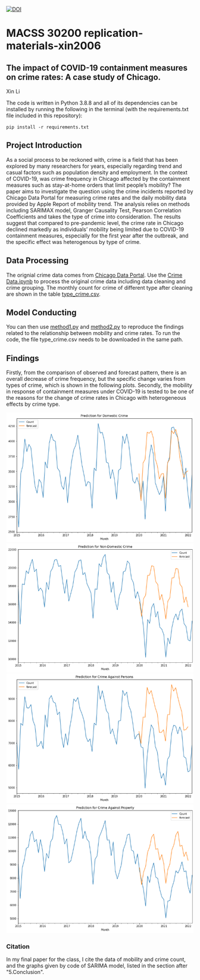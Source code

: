 [![DOI](https://zenodo.org/badge/480984639.svg)](https://zenodo.org/badge/latestdoi/480984639)

# MACSS 30200 replication-materials-xin2006

## The impact of COVID-19 containment measures on crime rates: A case study of Chicago.   

Xin Li   

The code is written in Python 3.8.8 and all of its dependencies can be installed by running the following in the terminal (with the requirements.txt file included in this repository):

```
pip install -r requirements.txt
```


## Project Introduction
As a social process to be reckoned with, crime is a field that has been explored by many researchers for years, especially regarding trend and casual factors such as population density and employment. In the context of COVID-19, was crime frequency in Chicago affected by the containment measures such as stay-at-home orders that limit people’s mobility? The paper aims to investigate the question using the crime incidents reported by Chicago Data Portal for measuring crime rates and the daily mobility data provided by Apple Report of mobility trend. The analysis relies on methods including SARIMAX model, Granger Causality Test, Pearson Correlation Coefficients and takes the type of crime into consideration. The results suggest that compared to pre-pandemic level, the crime rate in Chicago declined markedly as individuals’ mobility being limited due to COVID-19 containment measures, especially for the first year after the outbreak, and the specific effect was heterogenous by type of crime.     

## Data Processing

The orignial crime data comes from [Chicago Data Portal](https://data.cityofchicago.org/Public-Safety/Crimes-2001-to-present-Dashboard/5cd6-ry5g). 
Use the [Crime Data.ipynb](https://github.com/macs30200-s22/replication-materials-xin2006/blob/main/Crime%20Data.ipynb) to process the original crime data including data cleaning and crime grouping. The monthly count for crime of different type after cleaning are shown in the table [type_crime.csv](https://github.com/macs30200-s22/replication-materials-xin2006/blob/main/type_crime.csv).     

## Model Conducting

You can then use [method1.py](https://github.com/macs30200-s22/replication-materials-xin2006/blob/main/method1.py) and [method2.py](https://github.com/macs30200-s22/replication-materials-xin2006/blob/main/method2.py) to reproduce the findings related to the relationship between mobility and crime rates. To run the code, the file type_crime.csv needs to be downloaded in the same path.  

## Findings
Firstly, from the comparison of observed and forecast pattern, there is an overall decrease of crime frequency, but the specific change varies from types of crime, which is shown in the following plots. Secondly, the mobility in response of containment measures under COVID-19 is tested to be one of the reasons for the change of crime rates in Chicago with heterogeneous effects by crime type. 


<img src="./Plot/Domestic Crime.png">
<img src="./Plot/Non-domestic Crime.png">
<img src="./Plot/Crime against Persons.png">
<img src="./Plot/Crime against property.png">


### Citation
In my final paper for the class, I cite the data of mobility and crime count, and the graphs given by code of SARIMA model, listed in the section after "5.Conclusion".
